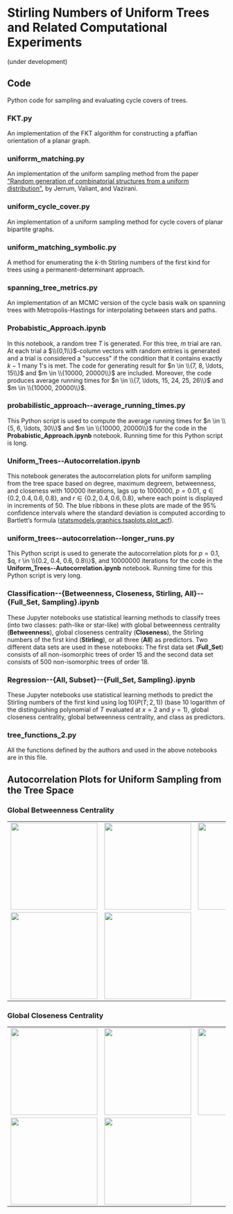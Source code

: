# Stirling Numbers of Uniform Trees and Related Computational Experiments
(under development)

## Code

Python code for sampling and evaluating cycle covers of trees.

### **FKT.py**

An implementation of the FKT algorithm for constructing a pfaffian orientation of a planar graph.

### **uniforrm\_matching.py**

An implementation of the uniform sampling method from the paper ["Random generation of combinatorial structures from a uniform distribution"](https://www.sciencedirect.com/science/article/pii/030439758690174X), by Jerrum, Valiant, and Vazirani.

### **uniform\_cycle\_cover.py**

An implementation of a uniform sampling method for cycle covers of planar bipartite graphs.

### **uniform\_matching\_symbolic.py**

A method for enumerating the $k$-th Stirling numbers of the first kind for trees using a permanent-determinant approach.

### **spanning\_tree\_metrics.py**

An implementation of an MCMC version of the cycle basis walk on spanning trees with Metropolis-Hastings for interpolating between stars and paths.

### **Probabistic\_Approach.ipynb**

In this notebook, a random tree $T$ is generated. For this tree, $m$ trial are ran. At each trial a $\\{0,1\\}$-column vectors with random entries is generated and a trial is considered a "success" if the condition that it contains exactly $k-1$ many $1$'s is met. The code for generating result for $n \in \\{7, 8, \ldots, 15\\}$ and $m \in \\{10000, 20000\\}$ are included. Moreover, the code produces average running times for $n \in \\{7, \ldots, 15, 24, 25, 26\\}$ and $m \in \\{10000, 20000\\}$. 

### **probabilistic\_approach--average\_running\_times.py** 

This Python script is used to compute the average running times for $n \in \\{5, 6, \ldots, 30\\}$ and $m \in \\{10000, 20000\\}$ for the code in the 
**Probabistic\_Approach.ipynb** notebook. Running time for this Python script is long.

### **Uniform\_Trees--Autocorrelation.ipynb**

This notebook generates the autocorrelation plots for uniform sampling from the tree space based on degree, maximum degreem, betweenness, and closeness with $100000$ iterations, lags up to $1000000$, $p = 0.01$, $q \in \{0.2, 0.4, 0.6, 0.8\}$, and $r \in \{0.2, 0.4, 0.6, 0.8\}$, where each point is displayed in increments of $50$. The blue ribbons in these plots are made of the $95\%$ confidence intervals where the standard deviation is computed according to Bartlett’s formula ([statsmodels.graphics.tsaplots.plot\_acf](https://www.statsmodels.org/dev/generated/statsmodels.graphics.tsaplots.plot_acf.html)).

### **uniform_trees--autocorrelation--longer_runs.py**

This Python script is used to generate the autocorrelation plots for $p = 0.1$, $q, r \in \\{0.2, 0.4, 0.6, 0.8\\}$, and $10000000$ iterations for the code in the **Uniform\_Trees--Autocorrelation.ipynb** notebook. Running time for this Python script is very long. 

### **Classification--{Betweenness, Closeness, Stirling, All}--{Full_Set, Sampling}.ipynb**

These Jupyter notebooks use statistical learning methods to classify trees (into two classes: path-like or star-like) with global betweenness centrality (**Betweenness**), global closeness centrality (**Closeness**), the Stirling numbers of the first kind (**Stirling**), or all three (**All**) as predictors. Two different data sets are used in these notebooks: The first data set (**Full_Set**) consists of all non-isomorphic trees of order 15 and the second data set consists of 500 non-isomorphic trees of order 18.

### **Regression--{All, Subset}--{Full_Set, Sampling}.ipynb**

These Jupyter notebooks use statistical learning methods to predict the Stirling numbers of the first kind using $\log10(P (T ; 2, 1))$ (base 10 logarithm of the distinguishing polynomial of $T$ evaluated at $x = 2$ and $y =1$), global closeness centrality, global betweenness centrality, and class as predictors.

### **tree\_functions\_2.py**

All the functions defined by the authors and used in the above notebooks are in this file.

## Autocorrelation Plots for Uniform Sampling from the Tree Space

### Global Betweenness Centrality

<center> 
<table>
    <tr>
        <td> <img src='https://github.com/drdeford/Stirling_Trees/blob/master/BTW_0.gif' width = '200'></td>
        <td> <img src='https://github.com/drdeford/Stirling_Trees/blob/master/BTW_1.gif' width = '200'> </td>
        <td> <img src='https://github.com/drdeford/Stirling_Trees/blob/master/BTW_2.gif' width = '200'> </td>
    </tr>
    <tr>
        <td> <img src='https://github.com/drdeford/Stirling_Trees/blob/master/BTW_3.gif' width = '200'> </td>
        <td> <img src='https://github.com/drdeford/Stirling_Trees/blob/master/BTW_4.gif' width = '200'> </td>
    </tr>    
</table>
</center>

### Global Closeness Centrality

<center> 
<table>
    <tr>
        <td> <img src='https://github.com/drdeford/Stirling_Trees/blob/master/CLS_0.gif' width = '200'></td>
        <td> <img src='https://github.com/drdeford/Stirling_Trees/blob/master/CLS_1.gif' width = '200'> </td>
        <td> <img src='https://github.com/drdeford/Stirling_Trees/blob/master/CLS_2.gif' width = '200'> </td>
    </tr>
    <tr>
        <td> <img src='https://github.com/drdeford/Stirling_Trees/blob/master/CLS_3.gif' width = '200'> </td>
        <td> <img src='https://github.com/drdeford/Stirling_Trees/blob/master/CLS_4.gif' width = '200'> </td>
    </tr>
</table>
</center>
  
